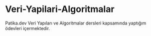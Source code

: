 # Veri-Yapilari-Algoritmalar
Patika.dev Veri Yapıları ve Algoritmalar dersleri kapsamında yaptığım ödevleri içermektedir.

